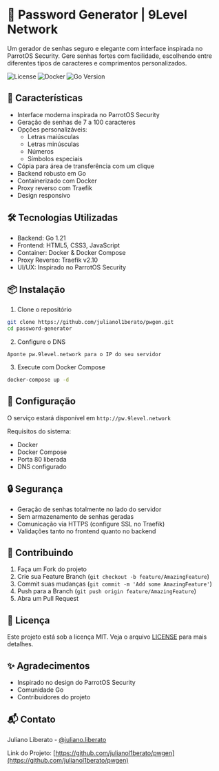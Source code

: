 # 🔐 Password Generator | 9Level Network

Um gerador de senhas seguro e elegante com interface inspirada no ParrotOS Security. Gere senhas fortes com facilidade, escolhendo entre diferentes tipos de caracteres e comprimentos personalizados.

![License](https://img.shields.io/badge/license-MIT-green)
![Docker](https://img.shields.io/badge/Docker-ready-blue)
![Go Version](https://img.shields.io/badge/Go-1.21-00ADD8)

## 🚀 Características

- Interface moderna inspirada no ParrotOS Security
- Geração de senhas de 7 a 100 caracteres
- Opções personalizáveis:
  - Letras maiúsculas
  - Letras minúsculas
  - Números
  - Símbolos especiais
- Cópia para área de transferência com um clique
- Backend robusto em Go
- Containerizado com Docker
- Proxy reverso com Traefik
- Design responsivo

## 🛠️ Tecnologias Utilizadas

- Backend: Go 1.21
- Frontend: HTML5, CSS3, JavaScript
- Container: Docker & Docker Compose
- Proxy Reverso: Traefik v2.10
- UI/UX: Inspirado no ParrotOS Security

## 📦 Instalação

1. Clone o repositório
```bash
git clone https://github.com/julianol1berato/pwgen.git
cd password-generator
```

2. Configure o DNS
```
Aponte pw.9level.network para o IP do seu servidor
```

3. Execute com Docker Compose
```bash
docker-compose up -d
```

## 🔧 Configuração

O serviço estará disponível em `http://pw.9level.network`

Requisitos do sistema:
- Docker
- Docker Compose
- Porta 80 liberada
- DNS configurado

## 🔒 Segurança

- Geração de senhas totalmente no lado do servidor
- Sem armazenamento de senhas geradas
- Comunicação via HTTPS (configure SSL no Traefik)
- Validações tanto no frontend quanto no backend

## 🤝 Contribuindo

1. Faça um Fork do projeto
2. Crie sua Feature Branch (`git checkout -b feature/AmazingFeature`)
3. Commit suas mudanças (`git commit -m 'Add some AmazingFeature'`)
4. Push para a Branch (`git push origin feature/AmazingFeature`)
5. Abra um Pull Request

## 📝 Licença

Este projeto está sob a licença MIT. Veja o arquivo [LICENSE](LICENSE) para mais detalhes.

## ✨ Agradecimentos

- Inspirado no design do ParrotOS Security
- Comunidade Go
- Contribuidores do projeto

## 📬 Contato

Juliano Liberato - [@juliano.liberato](https://bio.9level.network)

Link do Projeto: [https://github.com/julianol1berato/pwgen](https://github.com/julianol1berato/pwgen)
